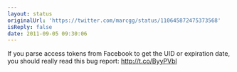 ```yaml
---
layout: status
originalUrl: 'https://twitter.com/marcgg/status/110645872475373568'
isReply: false
date: 2011-09-05 09:30:06
---
```


If you parse access tokens from Facebook to get the UID or expiration date, you should really read this bug report: http://t.co/ByyPVbl
